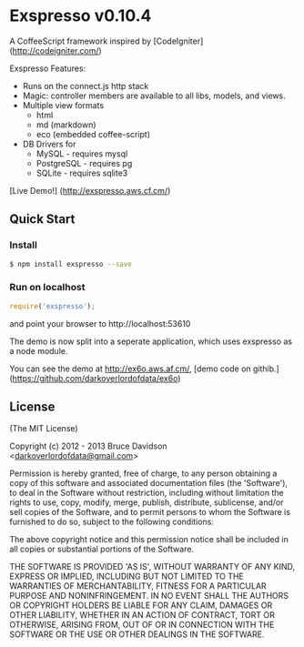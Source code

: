 # Exspresso v0.10.4

 A CoffeeScript framework inspired by [CodeIgniter] (<http://codeigniter.com/>)

Exspresso Features:

  * Runs on the connect.js http stack
  * Magic: controller members are available to all libs, models, and views.
  * Multiple view formats
    * html
    * md (markdown)
    * eco (embedded coffee-script)
  * DB Drivers for
    * MySQL       - requires mysql
    * PostgreSQL  - requires pg
    * SQLite      - requires sqlite3

 [Live Demo!] (<http://exspresso.aws.cf.cm/>)



## Quick Start

### Install

```bash
$ npm install exspresso --save
```


### Run on localhost

```javascript
require('exspresso');
```
and point your browser to http://localhost:53610


The demo is now split into a seperate application, which uses exspresso as a node module.

You can see the demo at http://ex6o.aws.af.cm/, [demo code on githib.] (<https://github.com/darkoverlordofdata/ex6o>)


## License

(The MIT License)

Copyright (c) 2012 - 2013 Bruce Davidson &lt;darkoverlordofdata@gmail.com&gt;

Permission is hereby granted, free of charge, to any person obtaining
a copy of this software and associated documentation files (the
'Software'), to deal in the Software without restriction, including
without limitation the rights to use, copy, modify, merge, publish,
distribute, sublicense, and/or sell copies of the Software, and to
permit persons to whom the Software is furnished to do so, subject to
the following conditions:

The above copyright notice and this permission notice shall be
included in all copies or substantial portions of the Software.

THE SOFTWARE IS PROVIDED 'AS IS', WITHOUT WARRANTY OF ANY KIND,
EXPRESS OR IMPLIED, INCLUDING BUT NOT LIMITED TO THE WARRANTIES OF
MERCHANTABILITY, FITNESS FOR A PARTICULAR PURPOSE AND NONINFRINGEMENT.
IN NO EVENT SHALL THE AUTHORS OR COPYRIGHT HOLDERS BE LIABLE FOR ANY
CLAIM, DAMAGES OR OTHER LIABILITY, WHETHER IN AN ACTION OF CONTRACT,
TORT OR OTHERWISE, ARISING FROM, OUT OF OR IN CONNECTION WITH THE
SOFTWARE OR THE USE OR OTHER DEALINGS IN THE SOFTWARE.

